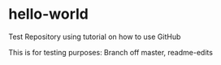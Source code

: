 # hello-world
Test Repository using tutorial on how to use GitHub

This is for testing purposes:
Branch off master, readme-edits
